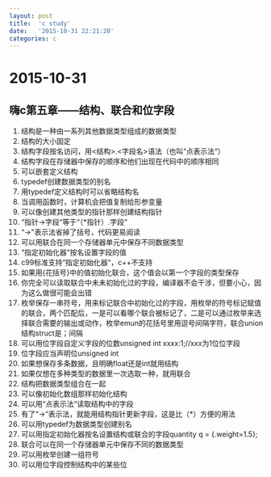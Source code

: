 ```yaml
---
layout: post
title:  'c study'
date:   '2015-10-31 22:21:20'
categories: c
---
```

# 2015-10-31
## 嗨c第五章——结构、联合和位字段
1. 结构是一种由一系列其他数据类型组成的数据类型
2. 结构的大小固定
3. 结构字段按名访问，用<结构>.<字段名>语法（也叫“点表示法“）
4. 结构字段在存储器中保存的顺序和他们出现在代码中的顺序相同
5. 可以嵌套定义结构
6. typedef创建数据类型的别名
7. 用typedef定义结构时可以省略结构名
8. 当调用函数时，计算机会把值复制给形参变量
9. 可以像创建其他类型的指针那样创建结构指针
10. “指针->字段“等于“（*指针）.字段“
11. “->"表示法省掉了括号，代码更易阅读
12. 可以用联合在同一个存储器单元中保存不同数据类型
13. “指定初始化器“按名设置字段的值
14. c99标准支持“指定初始化器“，c++不支持
15. 如果用{花括号}中的值初始化联合，这个值会以第一个字段的类型保存
16. 你完全可以读取联合中未未初始化过的字段，编译器不会干涉，但要小心，因为这么做很可能会出错
17. 枚举保存一串符号，用来标记联合中初始化过的字段，用枚举的符号标记赋值的联合，两个匹配后，一是可以看哪个联合被标记了，二是可以通过枚举来选择联合需要的输出或动作，枚举emun的花括号里用逗号间隔字符，联合union结构struct是；间隔
18. 可以用位字段自定义字段的位数unsigned int xxxx:1;//xxx为1位位字段
19. 位字段应当声明位unsigned int
20. 如果想保存多条数据，且明确float还是int就用结构
21. 如果仅想在多种类型的数据里一次选取一种，就用联合
22. 结构把数据类型组合在一起
23. 可以像初始化数组那样初始化结构
24. 可以用“点表示法“读取结构中的字段
25. 有了“->“表示法，就能用结构指针更新字段，这是比（*）方便的用法
26. 可以用typedef为数据类型创建别名
27. 可以用指定初始化器按名设置结构或联合的字段quantity q = {.weight=1.5};
28. 联合可以在同一个存储器单元中保存不同的数据类型
29. 可以用枚举创建一组符号
30. 可以用位字段控制结构中的某些位
